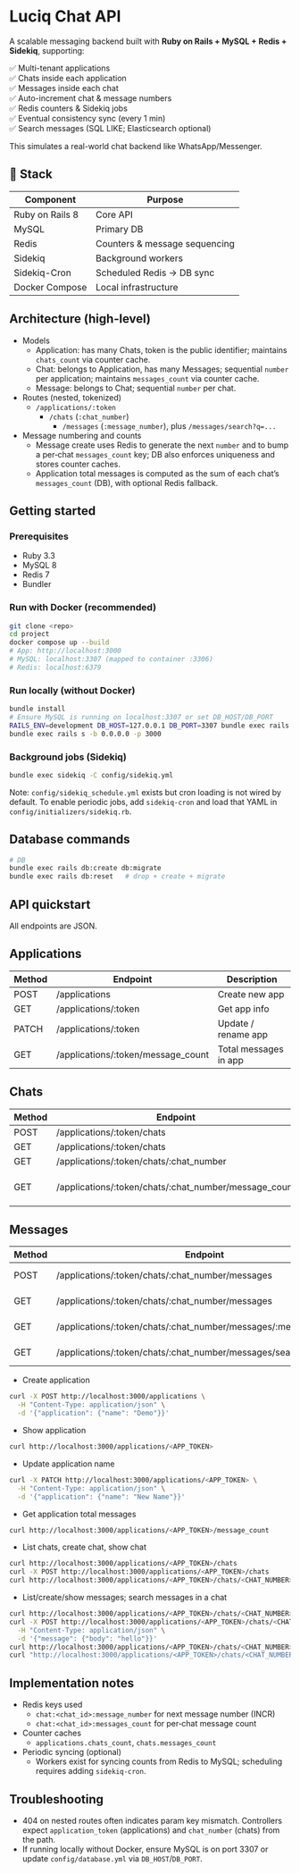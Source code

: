 # Luciq Chat API

A scalable messaging backend built with **Ruby on Rails + MySQL + Redis + Sidekiq**, supporting:

✅ Multi-tenant applications  
✅ Chats inside each application  
✅ Messages inside each chat  
✅ Auto-increment chat & message numbers  
✅ Redis counters & Sidekiq jobs  
✅ Eventual consistency sync (every 1 min)  
✅ Search messages (SQL LIKE; Elasticsearch optional)

This simulates a real-world chat backend like WhatsApp/Messenger.

## 🚀 Stack

| Component | Purpose |
|----------|--------|
Ruby on Rails 8 | Core API  
MySQL | Primary DB  
Redis | Counters & message sequencing  
Sidekiq | Background workers  
Sidekiq-Cron | Scheduled Redis → DB sync  
Docker Compose | Local infrastructure  


## Architecture (high-level)
- Models
  - Application: has many Chats, token is the public identifier; maintains `chats_count` via counter cache.
  - Chat: belongs to Application, has many Messages; sequential `number` per application; maintains `messages_count` via counter cache.
  - Message: belongs to Chat; sequential `number` per chat.
- Routes (nested, tokenized)
  - `/applications/:token`
    - `/chats` (`:chat_number`)
      - `/messages` (`:message_number`), plus `/messages/search?q=...`
- Message numbering and counts
  - Message create uses Redis to generate the next `number` and to bump a per‑chat `messages_count` key; DB also enforces uniqueness and stores counter caches.
  - Application total messages is computed as the sum of each chat’s `messages_count` (DB), with optional Redis fallback.

## Getting started

### Prerequisites
- Ruby 3.3
- MySQL 8
- Redis 7
- Bundler

### Run with Docker (recommended)
```bash
git clone <repo>
cd project
docker compose up --build
# App: http://localhost:3000
# MySQL: localhost:3307 (mapped to container :3306)
# Redis: localhost:6379
```

### Run locally (without Docker)
```bash
bundle install
# Ensure MySQL is running on localhost:3307 or set DB_HOST/DB_PORT
RAILS_ENV=development DB_HOST=127.0.0.1 DB_PORT=3307 bundle exec rails db:create db:migrate
bundle exec rails s -b 0.0.0.0 -p 3000
```

### Background jobs (Sidekiq)
```bash
bundle exec sidekiq -C config/sidekiq.yml
```
Note: `config/sidekiq_schedule.yml` exists but cron loading is not wired by default. To enable periodic jobs, add `sidekiq-cron` and load that YAML in `config/initializers/sidekiq.rb`.

## Database commands
```bash
# DB
bundle exec rails db:create db:migrate
bundle exec rails db:reset   # drop + create + migrate
```


## API quickstart
All endpoints are JSON.

## Applications
|Method	|Endpoint|	                            Description
|----------|--------|--------|
POST	|/applications|	                        Create new app
GET	    |/applications/:token|	                Get app info
PATCH	|/applications/:token|	                Update / rename app
GET	    |/applications/:token/message_count|	    Total messages in app


## Chats
|Method	|Endpoint	|                                            Description
|----------|--------|--------|
POST	|/applications/:token/chats	       |                     Create chat
GET	 |   /applications/:token/chats	       |                     List chats
GET	 |   /applications/:token/chats/:chat_number|	                Chat details
GET	   | /applications/:token/chats/:chat_number/message_count|	Chat messages count



## Messages
|Method|	Endpoint	   |                                                     Description
|----------|--------|--------|
POST	|/applications/:token/chats/:chat_number/messages	|                Create message
GET	 |   /applications/:token/chats/:chat_number/messages	  |              List messages
GET	|    /applications/:token/chats/:chat_number/messages/:message_number|	Show message
GET	 |   /applications/:token/chats/:chat_number/messages/search?q=text	 |   Search messages

- Create application
```bash
curl -X POST http://localhost:3000/applications \
  -H "Content-Type: application/json" \
  -d '{"application": {"name": "Demo"}}'
```
- Show application
```bash
curl http://localhost:3000/applications/<APP_TOKEN>
```
- Update application name
```bash
curl -X PATCH http://localhost:3000/applications/<APP_TOKEN> \
  -H "Content-Type: application/json" \
  -d '{"application": {"name": "New Name"}}'
```
- Get application total messages
```bash
curl http://localhost:3000/applications/<APP_TOKEN>/message_count
```
- List chats, create chat, show chat
```bash
curl http://localhost:3000/applications/<APP_TOKEN>/chats
curl -X POST http://localhost:3000/applications/<APP_TOKEN>/chats
curl http://localhost:3000/applications/<APP_TOKEN>/chats/<CHAT_NUMBER>
```
- List/create/show messages; search messages in a chat
```bash
curl http://localhost:3000/applications/<APP_TOKEN>/chats/<CHAT_NUMBER>/messages
curl -X POST http://localhost:3000/applications/<APP_TOKEN>/chats/<CHAT_NUMBER>/messages \
  -H "Content-Type: application/json" \
  -d '{"message": {"body": "hello"}}'
curl http://localhost:3000/applications/<APP_TOKEN>/chats/<CHAT_NUMBER>/messages/<MESSAGE_NUMBER>
curl "http://localhost:3000/applications/<APP_TOKEN>/chats/<CHAT_NUMBER>/messages/search?q=hello"
```

## Implementation notes
- Redis keys used
  - `chat:<chat_id>:message_number` for next message number (INCR)
  - `chat:<chat_id>:messages_count` for per‑chat message count
- Counter caches
  - `applications.chats_count`, `chats.messages_count`
- Periodic syncing (optional)
  - Workers exist for syncing counts from Redis to MySQL; scheduling requires adding `sidekiq-cron`.

## Troubleshooting
- 404 on nested routes often indicates param key mismatch. Controllers expect `application_token` (applications) and `chat_number` (chats) from the path.
- If running locally without Docker, ensure MySQL is on port 3307 or update `config/database.yml` via `DB_HOST`/`DB_PORT`.
